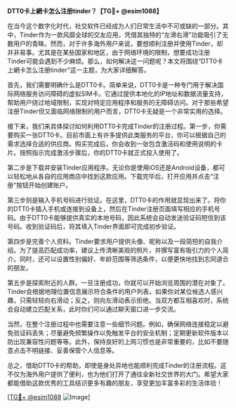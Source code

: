 **DTT0卡上網卡怎么注册tinder？【TG💪+ @esim1088】**

在当今这个数字化时代，社交软件已经成为人们日常生活中不可或缺的一部分。其中，Tinder作为一款风靡全球的交友应用，凭借其独特的“左滑右滑”功能吸引了无数用户的青睐。然而，对于许多海外用户来说，要想顺利注册并使用Tinder，却并非易事。尤其是在某些国家和地区，由于网络环境的限制，想要成功注册Tinder可能会遇到不少麻烦。那么，如何解决这一问题呢？本文将围绕“DTT0卡上網卡怎么注册tinder”这一主题，为大家详细解答。

首先，我们需要明确什么是DTT0卡。简单来说，DTT0卡是一种专门用于解决国际网络服务访问障碍的虚拟SIM卡。它通过提供本地化的IP地址和数据流量支持，帮助用户绕过地域限制，实现对特定应用程序和服务的无障碍访问。对于那些希望注册Tinder但又面临网络限制的用户而言，DTT0卡无疑是一个非常实用的选择。

接下来，我们来具体探讨如何利用DTT0卡完成Tinder的注册过程。第一步，你需要购买一张DTT0卡。目前市面上有许多提供此类服务的平台，你可以根据自己的需求选择合适的供应商。购买完成后，你会收到一张包含激活码和使用说明的卡片。按照指示完成激活步骤后，你的DTT0卡就正式投入使用了。

第二步是下载并安装Tinder应用程序。无论你是使用iOS还是Android设备，都可以轻松地从各自的应用商店中找到这款应用。下载完毕后，打开应用并点击“注册”按钮开始创建账户。

第三步则是输入手机号码进行验证。在这里，DTT0卡的作用就显现出来了。将你的DTT0卡插入手机或连接到设备上，然后在Tinder注册页面填写相应的手机号码。由于DTT0卡能够提供真实的本地号码，因此系统会自动发送验证码短信到该号码。收到验证码后，将其填入Tinder界面即可完成初步验证。

第四步是完善个人资料。Tinder要求用户提供头像、昵称以及一段简短的自我介绍。为了提高匹配成功率，建议上传清晰美观的照片，并撰写富有吸引力的个人简介。同时，还可以设置性别偏好、年龄范围等筛选条件，以便更快地找到志同道合的朋友。

第五步是探索附近的人群。一旦注册成功，你就可以开始浏览周围的潜在对象了。Tinder会根据地理位置信息展示符合条件的用户列表。如果你对某位候选人感兴趣，只需轻轻向右滑动；反之，则向左滑动表示拒绝。当双方都互相喜欢时，系统会自动建立匹配关系，此时你们可以通过聊天窗口进一步交流。

当然，在整个注册过程中也需要注意一些细节问题。例如，确保网络连接稳定以避免验证码丢失；尽量避免频繁操作以免触发平台的安全机制；定期更新软件版本以防出现兼容性问题等等。此外，保持良好的上网习惯也是非常重要的，比如不要随意点击不明链接、妥善保管个人信息等。

总之，借助DTT0卡的帮助，即使是身处异地也能顺利完成Tinder的注册流程。这不仅为海外用户提供了便利，也为他们打开了通往全新社交世界的大门。希望大家都能借助这款优秀的工具结识更多有趣的朋友，享受更加丰富多彩的生活体验！

[[TG💪+ @esim1088](https://t.me/s/esim1088) ![Image](https://i.postimg.cc/4NQfJmqS/Snipaste-2025-05-13-00-14-12.png)]